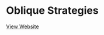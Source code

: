 # Oblique Strategies

[View Website](https://amygrahamie.github.io/oblique-stategies/obliquestrategies.html)
